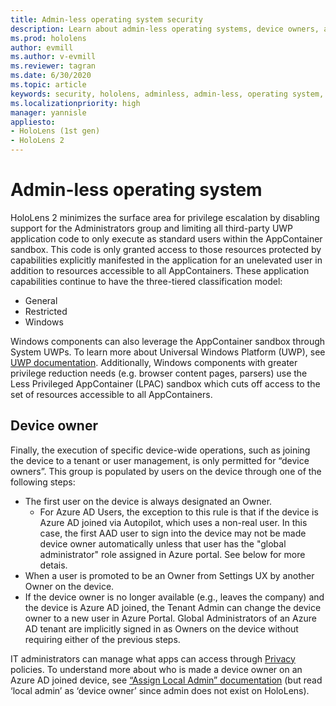 ```yaml
---
title: Admin-less operating system security
description: Learn about admin-less operating systems, device owners, and security on HoloLens mixed reality devices.
ms.prod: hololens
author: evmill
ms.author: v-evmill
ms.reviewer: tagran
ms.date: 6/30/2020
ms.topic: article
keywords: security, hololens, adminless, admin-less, operating system, admin-less operating system, admin os, admin-less os, hololens 2, hololens2 security, 
ms.localizationpriority: high
manager: yannisle
appliesto:
- HoloLens (1st gen)
- HoloLens 2
---
```


# Admin-less operating system

HoloLens 2 minimizes the surface area for privilege escalation by disabling support for the Administrators group and limiting all third-party UWP application code to only execute as standard users within the AppContainer sandbox. This code is only granted access to those resources protected by capabilities explicitly manifested in the application for an unelevated user in addition to resources accessible to all AppContainers.
These application capabilities continue to have the three-tiered classification model:
  * General
  * Restricted
  * Windows

Windows components can also leverage the AppContainer sandbox through System UWPs. To learn more about Universal Windows Platform (UWP), see [UWP documentation](https://docs.microsoft.com/windows/uwp/). Additionally, Windows components with greater privilege reduction needs (e.g. browser content pages, parsers) use the Less Privileged AppContainer (LPAC) sandbox which cuts off access to the set of resources accessible to all AppContainers.

## Device owner

Finally, the execution of specific device-wide operations, such as joining the device to a tenant or user management, is only permitted for “device owners”. This group is populated by users on the device through one of the following steps:
  * The first user on the device is always designated an Owner. 
    * For Azure AD Users, the exception to this rule is that if the device is Azure AD joined via Autopilot, which uses a non-real user. In this case, the first AAD user to sign into the device may not be made device owner automatically unless that user has the "global administrator" role assigned in Azure portal. See below for more detais. 
  * When a user is promoted to be an Owner from Settings UX by another Owner on the device.
  * If the device owner is no longer available (e.g., leaves the company) and the device is Azure AD joined, the Tenant Admin can change the device owner to a new user in Azure Portal. Global Administrators of an Azure AD tenant are implicitly signed in as Owners on the device without requiring either of the previous steps. 

IT administrators can manage what apps can access through [Privacy](https://docs.microsoft.com/windows/client-management/mdm/policy-csp-privacy) policies. To understand more about who is made a device owner on an Azure AD joined device, see [“Assign Local Admin” documentation](https://docs.microsoft.com/azure/active-directory/devices/assign-local-admin) (but read ‘local admin’ as ‘device owner’ since admin does not exist on HoloLens).

 

